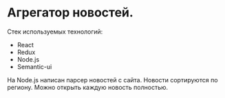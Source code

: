 <h1>Агрегатор новостей.</h1>
<p>Стек используемых технологий:</p>
<ul>
  <li>React</li>
  <li>Redux</li>
  <li>Node.js</li>
  <li>Semantic-ui</li>
</ul>

На Node.js написан парсер новостей с сайта.
Новости сортируются по региону.
Можно открыть каждую новость полностью.
